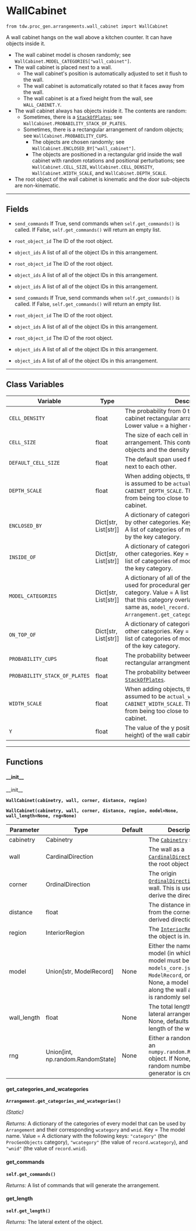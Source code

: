 # WallCabinet

`from tdw.proc_gen.arrangements.wall_cabinet import WallCabinet`

A wall cabinet hangs on the wall above a kitchen counter. It can have objects inside it.

- The wall cabinet model is chosen randomly; see `WallCabinet.MODEL_CATEGORIES["wall_cabinet"]`.
- The wall cabinet is placed next to a wall.
  - The wall cabinet's position is automatically adjusted to set it flush to the wall.
  - The wall cabinet is automatically rotated so that it faces away from the wall.
  - The wall cabinet is at a fixed height from the wall, see `WALL_CABINET.Y`.
- The wall cabinet always has objects inside it. The contents are random:
  - Sometimes, there is a [`StackOfPlates`](stack_of_plates.md); see `WallCabinet.PROBABILITY_STACK_OF_PLATES`.
  - Sometimes, there is a rectangular arrangement of random objects; see `WallCabinet.PROBABILITY_CUPS`.
    - The objects are chosen randomly; see `WallCabinet.ENCLOSED_BY["wall_cabinet"]`.
    - The objects are positioned in a rectangular grid inside the wall cabinet with random rotations and positional perturbations; see `WallCabinet.CELL_SIZE`, `WallCabinet.CELL_DENSITY`, `WallCabinet.WIDTH_SCALE`, and `WallCabinet.DEPTH_SCALE`.
- The root object of the wall cabinet is kinematic and the door sub-objects are non-kinematic.

***

## Fields

- `send_commands` If True, send commands when `self.get_commands()` is called. If False, `self.get_commands()` will return an empty list.

- `root_object_id` The ID of the root object.

- `object_ids` A list of all of the object IDs in this arrangement.

- `root_object_id` The ID of the root object.

- `object_ids` A list of all of the object IDs in this arrangement.

- `object_ids` A list of all of the object IDs in this arrangement.

- `send_commands` If True, send commands when `self.get_commands()` is called. If False, `self.get_commands()` will return an empty list.

- `root_object_id` The ID of the root object.

- `object_ids` A list of all of the object IDs in this arrangement.

- `root_object_id` The ID of the root object.

- `object_ids` A list of all of the object IDs in this arrangement.

- `object_ids` A list of all of the object IDs in this arrangement.

***

## Class Variables

| Variable | Type | Description | Value |
| --- | --- | --- | --- |
| `CELL_DENSITY` | float | The probability from 0 to 1 of a "cell" in the cabinet rectangular arrangement being empty. Lower value = a higher density of small objects. | `0.1` |
| `CELL_SIZE` | float | The size of each cell in the cabinet rectangular arrangement. This controls the minimum size of objects and the density of the arrangement. | `0.04` |
| `DEFAULT_CELL_SIZE` | float | The default span used for arranging objects next to each other. | `0.6096` |
| `DEPTH_SCALE` | float | When adding objects, the depth of the cabinet is assumed to be `actual_width * CABINET_DEPTH_SCALE`. This prevents objects from being too close to the edges of the cabinet. | `0.8` |
| `ENCLOSED_BY` | Dict[str, List[str]] | A dictionary of categories that can be enclosed by other categories. Key = A category. Value = A list of categories of models that can enclosed by the key category. | `loads(Path(resource_filename(__name__, "data/enclosed_by.json")).read_text())` |
| `INSIDE_OF` | Dict[str, List[str]] | A dictionary of categories that can be inside of other categories. Key = A category. Value = A list of categories of models that can inside of the key category. | `loads(Path(resource_filename(__name__, "data/inside_of.json")).read_text())` |
| `MODEL_CATEGORIES` | Dict[str, List[str]] | A dictionary of all of the models that may be used for procedural generation. Key = The category. Value = A list of model names. Note that this category overlaps with, but is not the same as, `model_record.wcategory`; see: `Arrangement.get_categories_and_wcategories()`. | `loads(Path(resource_filename(__name__, "data/models.json")).read_text())` |
| `ON_TOP_OF` | Dict[str, List[str]] | A dictionary of categories that can be on top of other categories. Key = A category. Value = A list of categories of models that can be on top of the key category. | `loads(Path(resource_filename(__name__, "data/on_top_of.json")).read_text())` |
| `PROBABILITY_CUPS` | float | The probability between 0 and 1 of adding a rectangular arrangment of cups and glasses. | `0.66` |
| `PROBABILITY_STACK_OF_PLATES` | float | The probability between 0 and 1 of adding a [`StackOfPlates`](stack_of_plates.md). | `0.33` |
| `WIDTH_SCALE` | float | When adding objects, the width of the cabinet is assumed to be `actual_width * CABINET_WIDTH_SCALE`. This prevents objects from being too close to the edges of the cabinet. | `0.8` |
| `Y` | float | The value of the y positional coordinate (the height) of the wall cabinet. | `1.289581` |

***

## Functions

#### \_\_init\_\_

\_\_init\_\_

**`WallCabinet(cabinetry, wall, corner, distance, region)`**

**`WallCabinet(cabinetry, wall, corner, distance, region, model=None, wall_length=None, rng=None)`**

| Parameter | Type | Default | Description |
| --- | --- | --- | --- |
| cabinetry |  Cabinetry |  | The [`Cabinetry`](cabinetry/cabinetry.md) set. |
| wall |  CardinalDirection |  | The wall as a [`CardinalDirection`](../../cardinal_direction.md) that the root object is next to. |
| corner |  OrdinalDirection |  | The origin [`OrdinalDirection`](../../ordinal_direction.md) of this wall. This is used to derive the direction. |
| distance |  float |  | The distance in meters from the corner along the derived direction. |
| region |  InteriorRegion |  | The [`InteriorRegion`](../../scene_data/interior_region.md) that the object is in. |
| model |  Union[str, ModelRecord] | None | Either the name of the model (in which case the model must be in `models_core.json`), or a `ModelRecord`, or None. If None, a model that fits along the wall at `distance` is randomly selected. |
| wall_length |  float  | None | The total length of the lateral arrangement. If None, defaults to the length of the wall. |
| rng |  Union[int, np.random.RandomState] | None | Either a random seed or an `numpy.random.RandomState` object. If None, a new random number generator is created. |

#### get_categories_and_wcategories

**`Arrangement.get_categories_and_wcategories()`**

_(Static)_

_Returns:_  A dictionary of the categories of every model that can be used by `Arrangement` and their corresponding `wcategory` and `wnid`. Key = The model name. Value = A dictionary with the following keys: `"category"` (the `ProcGenObjects` category), `"wcategory"` (the value of `record.wcategory`), and `"wnid"` (the value of `record.wnid`).

#### get_commands

**`self.get_commands()`**

_Returns:_  A list of commands that will generate the arrangement.

#### get_length

**`self.get_length()`**

_Returns:_  The lateral extent of the object.